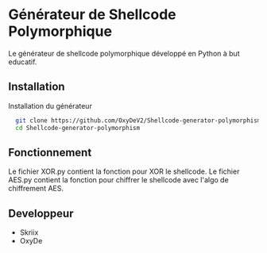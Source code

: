 
# Générateur de Shellcode Polymorphique

Le générateur de shellcode polymorphique développé en Python à but educatif.


## Installation

Installation du générateur

```bash
  git clone https://github.com/OxyDeV2/Shellcode-generator-polymorphism.git
  cd Shellcode-generator-polymorphism
```

## Fonctionnement

Le fichier XOR.py contient la fonction pour XOR le shellcode.
Le fichier AES.py contient la fonction pour chiffrer le shellcode avec l'algo de chiffrement AES.

## Developpeur

- Skriix
- OxyDe

